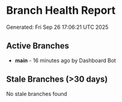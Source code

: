 # Branch Health Report
Generated: Fri Sep 26 17:06:21 UTC 2025

## Active Branches
- **main** - 16 minutes ago by Dashboard Bot

## Stale Branches (>30 days)
No stale branches found
